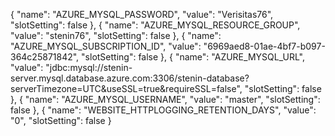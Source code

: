  {
    "name": "AZURE_MYSQL_PASSWORD",
    "value": "Verisitas76",
    "slotSetting": false
  },
  {
    "name": "AZURE_MYSQL_RESOURCE_GROUP",
    "value": "stenin76",
    "slotSetting": false
  },
  {
    "name": "AZURE_MYSQL_SUBSCRIPTION_ID",
    "value": "6969aed8-01ae-4bf7-b097-364c25871842",
    "slotSetting": false
  },
  {
    "name": "AZURE_MYSQL_URL",
    "value": "jdbc:mysql://stenin-server.mysql.database.azure.com:3306/stenin-database?serverTimezone=UTC&useSSL=true&requireSSL=false",
    "slotSetting": false
  },
  {
    "name": "AZURE_MYSQL_USERNAME",
    "value": "master",
    "slotSetting": false
  },
  {
    "name": "WEBSITE_HTTPLOGGING_RETENTION_DAYS",
    "value": "0",
    "slotSetting": false
  }
